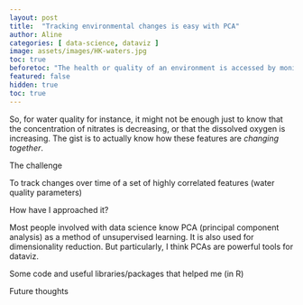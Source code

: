 ```yaml
---
layout: post
title:  "Tracking environmental changes is easy with PCA"
author: Aline
categories: [ data-science, dataviz ]
image: assets/images/HK-waters.jpg
toc: true
beforetoc: "The health or quality of an environment is accessed by monitoring multiple features. PCAs can help to detect and visualize trends over time "
featured: false
hidden: true
toc: true
---
```



So, for water quality for instance, it might not be enough just to know that the concentration of nitrates is decreasing, or that the dissolved oxygen is increasing. The gist is to actually know how these features are *changing together*.


The challenge  

To track changes over time of a set of highly correlated features (water quality parameters)

How have I approached it?

Most people involved with data science know PCA (principal component analysis) as a method of unsupervised learning. It is also used for dimensionality reduction. But particularly,
I think PCAs are powerful tools for dataviz.




Some code and useful libraries/packages that helped me (in R)




Future thoughts
